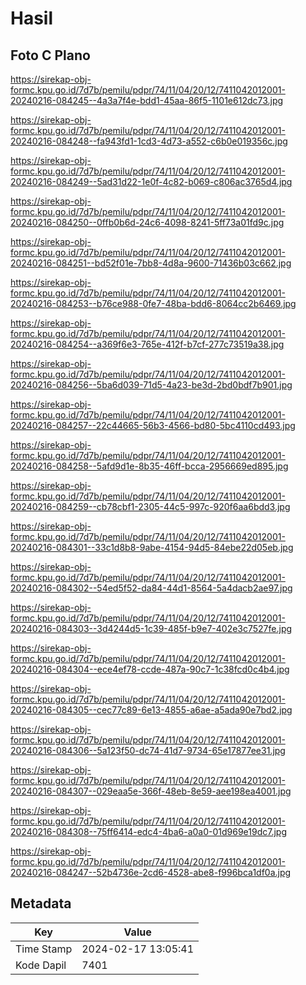 # Hasil

## Foto C Plano

https://sirekap-obj-formc.kpu.go.id/7d7b/pemilu/pdpr/74/11/04/20/12/7411042012001-20240216-084245--4a3a7f4e-bdd1-45aa-86f5-1101e612dc73.jpg

https://sirekap-obj-formc.kpu.go.id/7d7b/pemilu/pdpr/74/11/04/20/12/7411042012001-20240216-084248--fa943fd1-1cd3-4d73-a552-c6b0e019356c.jpg

https://sirekap-obj-formc.kpu.go.id/7d7b/pemilu/pdpr/74/11/04/20/12/7411042012001-20240216-084249--5ad31d22-1e0f-4c82-b069-c806ac3765d4.jpg

https://sirekap-obj-formc.kpu.go.id/7d7b/pemilu/pdpr/74/11/04/20/12/7411042012001-20240216-084250--0ffb0b6d-24c6-4098-8241-5ff73a01fd9c.jpg

https://sirekap-obj-formc.kpu.go.id/7d7b/pemilu/pdpr/74/11/04/20/12/7411042012001-20240216-084251--bd52f01e-7bb8-4d8a-9600-71436b03c662.jpg

https://sirekap-obj-formc.kpu.go.id/7d7b/pemilu/pdpr/74/11/04/20/12/7411042012001-20240216-084253--b76ce988-0fe7-48ba-bdd6-8064cc2b6469.jpg

https://sirekap-obj-formc.kpu.go.id/7d7b/pemilu/pdpr/74/11/04/20/12/7411042012001-20240216-084254--a369f6e3-765e-412f-b7cf-277c73519a38.jpg

https://sirekap-obj-formc.kpu.go.id/7d7b/pemilu/pdpr/74/11/04/20/12/7411042012001-20240216-084256--5ba6d039-71d5-4a23-be3d-2bd0bdf7b901.jpg

https://sirekap-obj-formc.kpu.go.id/7d7b/pemilu/pdpr/74/11/04/20/12/7411042012001-20240216-084257--22c44665-56b3-4566-bd80-5bc4110cd493.jpg

https://sirekap-obj-formc.kpu.go.id/7d7b/pemilu/pdpr/74/11/04/20/12/7411042012001-20240216-084258--5afd9d1e-8b35-46ff-bcca-2956669ed895.jpg

https://sirekap-obj-formc.kpu.go.id/7d7b/pemilu/pdpr/74/11/04/20/12/7411042012001-20240216-084259--cb78cbf1-2305-44c5-997c-920f6aa6bdd3.jpg

https://sirekap-obj-formc.kpu.go.id/7d7b/pemilu/pdpr/74/11/04/20/12/7411042012001-20240216-084301--33c1d8b8-9abe-4154-94d5-84ebe22d05eb.jpg

https://sirekap-obj-formc.kpu.go.id/7d7b/pemilu/pdpr/74/11/04/20/12/7411042012001-20240216-084302--54ed5f52-da84-44d1-8564-5a4dacb2ae97.jpg

https://sirekap-obj-formc.kpu.go.id/7d7b/pemilu/pdpr/74/11/04/20/12/7411042012001-20240216-084303--3d4244d5-1c39-485f-b9e7-402e3c7527fe.jpg

https://sirekap-obj-formc.kpu.go.id/7d7b/pemilu/pdpr/74/11/04/20/12/7411042012001-20240216-084304--ece4ef78-ccde-487a-90c7-1c38fcd0c4b4.jpg

https://sirekap-obj-formc.kpu.go.id/7d7b/pemilu/pdpr/74/11/04/20/12/7411042012001-20240216-084305--cec77c89-6e13-4855-a6ae-a5ada90e7bd2.jpg

https://sirekap-obj-formc.kpu.go.id/7d7b/pemilu/pdpr/74/11/04/20/12/7411042012001-20240216-084306--5a123f50-dc74-41d7-9734-65e17877ee31.jpg

https://sirekap-obj-formc.kpu.go.id/7d7b/pemilu/pdpr/74/11/04/20/12/7411042012001-20240216-084307--029eaa5e-366f-48eb-8e59-aee198ea4001.jpg

https://sirekap-obj-formc.kpu.go.id/7d7b/pemilu/pdpr/74/11/04/20/12/7411042012001-20240216-084308--75ff6414-edc4-4ba6-a0a0-01d969e19dc7.jpg

https://sirekap-obj-formc.kpu.go.id/7d7b/pemilu/pdpr/74/11/04/20/12/7411042012001-20240216-084247--52b4736e-2cd6-4528-abe8-f996bca1df0a.jpg


## Metadata

| Key        | Value               |
| ---------- | ------------------- |
| Time Stamp | 2024-02-17 13:05:41 |
| Kode Dapil | 7401                |



